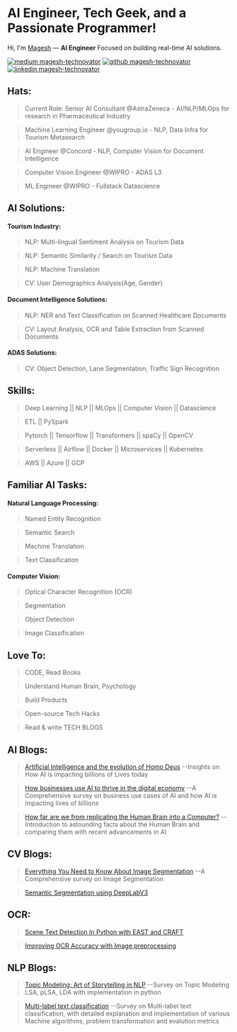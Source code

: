 [2.1]: https://github.com/magesh-technovator/magesh-technovator/blob/master/assets/github.png (github)
[4.1]: https://github.com/magesh-technovator/magesh-technovator/blob/master/assets/medium.png (medium)
[5.1]: https://github.com/magesh-technovator/magesh-technovator/blob/master/assets/linkedin.png (linkedin)

[4]: http://www.medium.com/@magesh-technovator
[2]: https://www.github.com/magesh-technovator
[5]: https://www.linkedin.com/in/magesh-technovator

# AI Engineer, Tech Geek, and a Passionate Programmer!

Hi, I'm [Magesh](https://mageshwaran.com) — **AI Engineer** Focused on building real-time AI solutions.

[![medium magesh-technovator][4.1]][4]
[![github magesh-technovator][2.1]][2]
[![linkedin magesh-technovator][5.1]][5]

## Hats:
> Current Role: Senior AI Consultant @AstraZeneca - AI/NLP/MLOps for research in Pharmaceutical Industry

> Machine Learning Engineer @yougroup.io - NLP, Data Infra for Tourism Metasearch

> AI Engineer @Concord - NLP, Computer Vision for Document Intelligence

> Computer Vision Engineer @WIPRO - ADAS L3

> ML Engineer @WIPRO - Fullstack Datascience

## AI Solutions:
#### Tourism Industry:
> NLP: Multi-lingual Sentiment Analysis on Tourism Data

> NLP: Semantic Similarity / Search on Tourism Data

> NLP: Machine Translation

> CV: User Demographics Analysis(Age, Gender)

#### Document Intelligence Solutions:
> NLP: NER and Text Classification on Scanned Healthcare Documents

> CV: Layout Analysis, OCR and Table Extraction from Scanned Documents

#### ADAS Solutions:
> CV: Object Detection, Lane Segmentation, Traffic Sign Recognition

## Skills:

> Deep Learning || NLP || MLOps || Computer Vision || Datascience

> ETL || PySpark

> Pytorch || Tensorflow || Transformers || spaCy || OpenCV

> Serverless || Airflow || Docker || Microservices || Kubernetes

> AWS || Azure || GCP

## Familiar AI Tasks:
#### Natural Language Processing:
> Named Entity Recognition

> Semantic Search

> Machine Translation

> Text Classification

#### Computer Vision:
> Optical Character Recognition (OCR)

> Segmentation

> Object Detection

> Image Classification

## Love To:

> CODE, Read Books

> Understand Human Brain, Psychology

> Build Products

> Open-source Tech Hacks

> Read & write TECH BLOGS

## AI Blogs:
> [Artificial Intelligence and the evolution of Homo Deus](https://medium.com/technovators/artificial-intelligence-and-the-evolution-of-homo-deus-da789b9696c0) --Insights on How AI is impacting billions of Lives today

> [How businesses use AI to thrive in the digital economy](https://medium.com/technovators/how-businesses-use-ai-to-thrive-in-the-new-economy-f6e7ae326aa7) --A Comprehensive survey on business use cases of AI and how AI is impacting lives of billions

> [How far are we from replicating the Human Brain into a Computer?](https://medium.com/technovators/how-far-are-we-from-replicating-human-brain-into-a-computer-7bd346dead3) --Introduction to astounding facts about the Human Brain and comparing them with recent advancements in AI

## CV Blogs:
> [Everything You Need to Know About Image Segmentation](https://medium.com/technovators/everything-you-need-to-know-about-image-segmentation-c684a3a61df7) --A Comprehensive survey on Image Segmentation

> [Semantic Segmentation using DeepLabV3](https://medium.com/technovators/semantic-segmentation-using-deeplabv3-ce68621e139e)

## OCR:
> [Scene Text Detection In Python with EAST and CRAFT](https://medium.com/technovators/scene-text-detection-in-python-with-east-and-craft-cbe03dda35d5)

> [Improving OCR Accuracy with Image preprocessing](https://medium.com/technovators/survey-on-image-preprocessing-techniques-to-improve-ocr-accuracy-616ddb931b76)

## NLP Blogs:
> [Topic Modeling: Art of Storytelling in NLP](https://medium.com/@magesh-technovator/topic-modeling-art-of-storytelling-in-nlp-4dc83e96a987) --Survey on Topic Modeling LSA, pLSA, LDA with implementation in python

> [Multi-label text classification](https://medium.com/@magesh-technovator/machine-learning-based-multi-label-text-classification-9a0e17f88bb4) --Survey on Multi-label text classification, with detailed explanation and implementation of various Machine algorithms, problem transformation and evalution metrics
